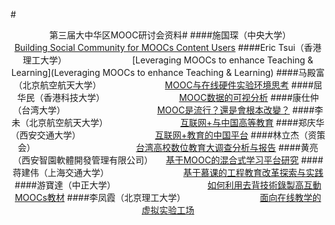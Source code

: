 #<center>第三届大中华区MOOC研讨会资料#
####施国琛（中央大学）　　　　　　　　　　　[Building Social Community for MOOCs Content Users](./blob/master/Building%20Social%20Community%20for%20MOOCs%20Content%20Users.pptx)
####Eric Tsui（香港理工大学）　　　　　　　　[Leveraging MOOCs to enhance Teaching & Learning](Leveraging MOOCs to enhance Teaching & Learning)
####马殿富（北京航空航天大学） 　　　　　　　[MOOC与在线硬件实验环境思考](MOOC与在线硬件实验环境思考)
####屈华民（香港科技大学）　　　　　　　　　[MOOC数据的可视分析](MOOC数据的可视分析)
####康仕仲（台湾大学）　　　　　　　　　　　[MOOC是流行？還是會根本改變？](MOOC是流行？還是會根本改變？)
####李未（北京航空航天大学）  　　　　　　　　[互联网+与中国高等教育](互联网+与中国高等教育)
####郑庆华（西安交通大学）　　　　　　　　　[互联网+教育的中国平台](互联网+教育的中国平台)
####林立杰（资策会）　　　　　　　　　　　　[台湾高校数位教育大调查分析与报告](台湾高校数位教育大调查分析与报告)
####黄亮（西安智園軟體開發管理有限公司）　　[基于MOOC的混合式学习平台研究](基于MOOC的混合式学习平台研究)
####蒋建伟（上海交通大学）　　　　　　　　　[基于慕课的工程教育改革探索与实践](基于慕课的工程教育改革探索与实践)
####游寶達（中正大学）　　　　　　　　　　　[如何利用去背技術錄製高互動MOOCs教材](如何利用去背技術錄製高互動MOOCs教材)
####李凤霞（北京理工大学）　　　　　　　　　[面向在线教学的虚拟实验工场](./面向在线教学的虚拟实验工场.pptx)

